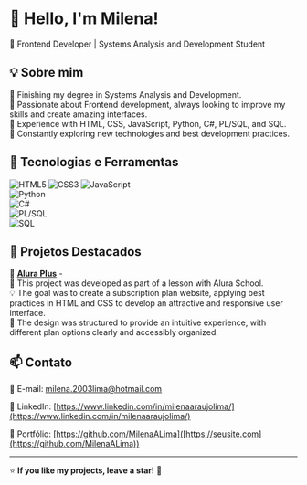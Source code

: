 # 👋 Hello, I'm Milena!

🎯 Frontend Developer | Systems Analysis and Development Student

## 💡 Sobre mim  
🔹 Finishing my degree in Systems Analysis and Development. <br>
🔹 Passionate about Frontend development, always looking to improve my skills and create amazing interfaces. <br>
🔹 Experience with HTML, CSS, JavaScript, Python, C#, PL/SQL, and SQL. <br>
🔹 Constantly exploring new technologies and best development practices.

## 🚀 Tecnologias e Ferramentas  
![HTML5](https://img.shields.io/badge/HTML5-E34F26?style=for-the-badge&logo=html5&logoColor=white) 
![CSS3](https://img.shields.io/badge/CSS3-1572B6?style=for-the-badge&logo=css3&logoColor=white) 
![JavaScript](https://img.shields.io/badge/JavaScript-F7DF1E?style=for-the-badge&logo=javascript&logoColor=black)  
![Python](https://img.shields.io/badge/Python-3776AB?style=for-the-badge&logo=python&logoColor=white)  
![C#](https://img.shields.io/badge/C%23-239120?style=for-the-badge&logo=csharp&logoColor=white)  
![PL/SQL](https://img.shields.io/badge/PL%2FSQL-F80000?style=for-the-badge&logo=oracle&logoColor=white)  
![SQL](https://img.shields.io/badge/SQL-4479A1?style=for-the-badge&logo=postgresql&logoColor=white)  

## 📌 Projetos Destacados  
🔹 **[Alura Plus](https://github.com/MilenaALima/aluraplus.git)** - <br>
📖 This project was developed as part of a lesson with Alura School. <br>
💡 The goal was to create a subscription plan website, applying best practices in HTML and CSS to develop an attractive and responsive user interface. <br>
🎨 The design was structured to provide an intuitive experience, with different plan options clearly and accessibly organized.

## 📫 Contato  
📧 E-mail: [milena.2003lima@hotmail.com](mailto:seuemail@email.com)  

🔗 LinkedIn: [https://www.linkedin.com/in/milenaaraujolima/](https://www.linkedin.com/in/milenaaraujolima/)  

🚀 Portfólio: [https://github.com/MilenaALima]([https://seusite.com](https://github.com/MilenaALima))  

---
⭐ **If you like my projects, leave a star!** 🌟

